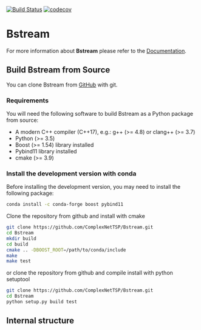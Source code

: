 [![Build Status](https://travis-ci.org/ComplexNetTSP/Bstream.svg?branch=master)](https://travis-ci.org/ComplexNetTSP/Bstream) [![codecov](https://codecov.io/gh/ComplexNetTSP/Bstream/branch/master/graph/badge.svg)](https://codecov.io/gh/ComplexNetTSP/Bstream)

# Bstream
For more information about **Bstream** please refer to  the [Documentation](https://complexnettsp.github.io/Bstream/).

## Build Bstream from Source
You can clone Bstream from [GitHub](https://github.com/ComplexNetTSP/Bstream) with git.

### Requirements
You will need the following software to build Bstream as a Python package from source:

* A modern C++ compiler (C++17), e.g.: g++ (>= 4.8) or clang++ (>= 3.7)
* Python (>= 3.5)
* Boost (>= 1.54) library installed
* Pybind11 library installed
* cmake (>= 3.9) 

### Install the development version with conda

Before installing the development version, you may need to install 
the following package:

```bash
conda install -c conda-forge boost pybind11
```

Clone the repository from github and install with cmake

```bash
git clone https://github.com/ComplexNetTSP/Bstream.git
cd Bstream
mkdir build
cd build
cmake .. -DBOOST_ROOT=/path/to/conda/include
make
make test
```

or clone the repository from github and compile install with python setuptool

```bash
git clone https://github.com/ComplexNetTSP/Bstream.git
cd Bstream
python setup.py build test
```

## Internal structure
